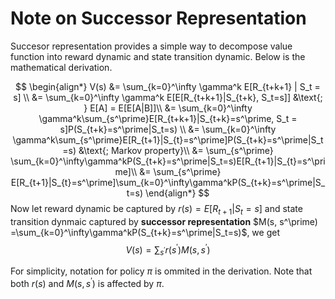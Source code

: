 # Note on Successor Representation
Succesor representation provides a simple way to decompose value function into reward dynamic and state transition dynamic. Below is the mathematical derivation.

$$
\begin{align*}
    V(s) &= \sum_{k=0}^\infty \gamma^k E[R_{t+k+1} | S_t = s] \\
    &= \sum_{k=0}^\infty \gamma^k E[E[R_{t+k+1}|S_{t+k}, S_t=s]] &\text{; } E[A] = E[E[A|B]]\\
    &= \sum_{k=0}^\infty \gamma^k\sum_{s^\prime}E[R_{t+k+1}|S_{t+k}=s^\prime, S_t = s]P(S_{t+k}=s^\prime|S_t=s) \\
    &= \sum_{k=0}^\infty \gamma^k\sum_{s^\prime}E[R_{t+1}|S_{t}=s^\prime]P(S_{t+k}=s^\prime|S_t=s) &\text{; Markov property}\\
    &= \sum_{s^\prime} \sum_{k=0}^\infty\gamma^kP(S_{t+k}=s^\prime|S_t=s)E[R_{t+1}|S_{t}=s^\prime]\\
    &= \sum_{s^\prime} E[R_{t+1}|S_{t}=s^\prime]\sum_{k=0}^\infty\gamma^kP(S_{t+k}=s^\prime|S_t=s)
\end{align*}
$$
Now let reward dynamic be captured by $r(s) = E[R_{t+1}|S_t=s]$ and state transition dynmaic captured by **successor representation**   $M(s, s^\prime) =\sum_{k=0}^\infty\gamma^kP(S_{t+k}=s^\prime|S_t=s)$, we get
$$
V(s) = \sum_{s^\prime} r(s^\prime)M(s, s^\prime)
$$

For simplicity, notation for policy $\pi$ is ommited in the derivation. Note that both $r(s)$ and $M(s,s^\prime)$ is affected by $\pi$.